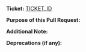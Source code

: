 **Ticket:** [TICKET_ID](https://endios.atlassian.net/browse/TICKET_ID "Link to JIRA")

**Purpose of this Pull Request:**

**Additional Note:**

**Deprecations (if any):**
